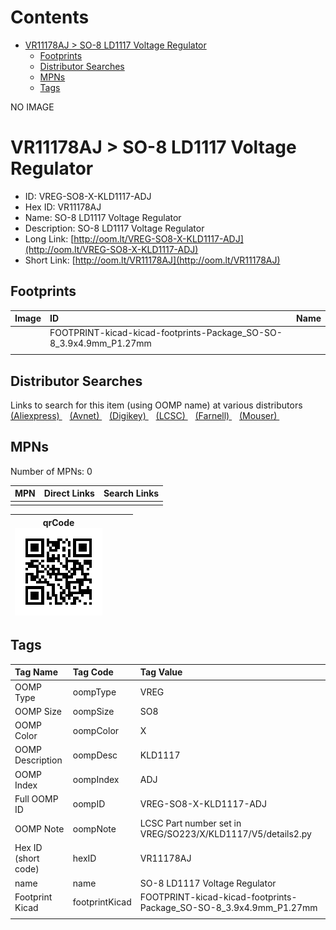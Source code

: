 



Contents
========

* [VR11178AJ > SO-8 LD1117 Voltage Regulator](#vr11178aj--so-8-ld1117-voltage-regulator)
	* [Footprints](#footprints)
	* [Distributor Searches](#distributor-searches)
	* [MPNs](#mpns)
	* [Tags](#tags)
  
NO IMAGE  
# VR11178AJ > SO-8 LD1117 Voltage Regulator

- ID: VREG-SO8-X-KLD1117-ADJ
- Hex ID: VR11178AJ
- Name: SO-8 LD1117 Voltage Regulator
- Description: SO-8 LD1117 Voltage Regulator
- Long Link: [http://oom.lt/VREG-SO8-X-KLD1117-ADJ](http://oom.lt/VREG-SO8-X-KLD1117-ADJ)
- Short Link: [http://oom.lt/VR11178AJ](http://oom.lt/VR11178AJ)

## Footprints
  

|Image|ID|Name|
| :--- | :--- | :--- |
||FOOTPRINT-kicad-kicad-footprints-Package_SO-SO-8_3.9x4.9mm_P1.27mm||
||||

## Distributor Searches
  
Links to search for this item (using OOMP name) at various distributors  
[(Aliexpress) ](https://www.aliexpress.com/wholesale?SearchText=1117SO-8+LD1117+Voltage+Regulator)&nbsp;&nbsp;&nbsp;[(Avnet) ](https://www.avnet.com/shop/us/search/SO-8+LD1117+Voltage+Regulator)&nbsp;&nbsp;&nbsp;[(Digikey) ](https://www.digikey.co.uk/en/products/result?s=SO-8+LD1117+Voltage+Regulator)&nbsp;&nbsp;&nbsp;[(LCSC) ](https://www.lcsc.com/search?q=SO-8+LD1117+Voltage+Regulator)&nbsp;&nbsp;&nbsp;[(Farnell) ](https://uk.farnell.com/search?st=SO-8+LD1117+Voltage+Regulator)&nbsp;&nbsp;&nbsp;[(Mouser) ](https://www.mouser.com/c/?q=SO-8+LD1117+Voltage+Regulator)&nbsp;&nbsp;&nbsp;
## MPNs
  
Number of MPNs: 0  

|MPN|Direct Links|Search Links|
| :--- | :--- | :--- |
||||
  

|qrCode<br>[![](https://raw.githubusercontent.com/oomlout/oomlout_OOMP_parts_V2/main/VREG/SO8/X/KLD1117/ADJ/qrCode_140.png)](https://github.com/oomlout/oomlout_OOMP_parts_V2/tree/main/VREG/SO8/X/KLD1117/ADJ/qrCode.png)||||
| :---: | :---: | :---: | :---: |

## Tags
  

|Tag Name|Tag Code|Tag Value|
| :--- | :--- | :--- |
|OOMP Type|oompType|VREG|
|OOMP Size|oompSize|SO8|
|OOMP Color|oompColor|X|
|OOMP Description|oompDesc|KLD1117|
|OOMP Index|oompIndex|ADJ|
|Full OOMP ID|oompID|VREG-SO8-X-KLD1117-ADJ|
|OOMP Note|oompNote|LCSC Part number set in VREG/SO223/X/KLD1117/V5/details2.py|
|Hex ID (short code)|hexID|VR11178AJ|
|name|name|SO-8 LD1117 Voltage Regulator|
|Footprint Kicad|footprintKicad|FOOTPRINT-kicad-kicad-footprints-Package_SO-SO-8_3.9x4.9mm_P1.27mm|
||||

